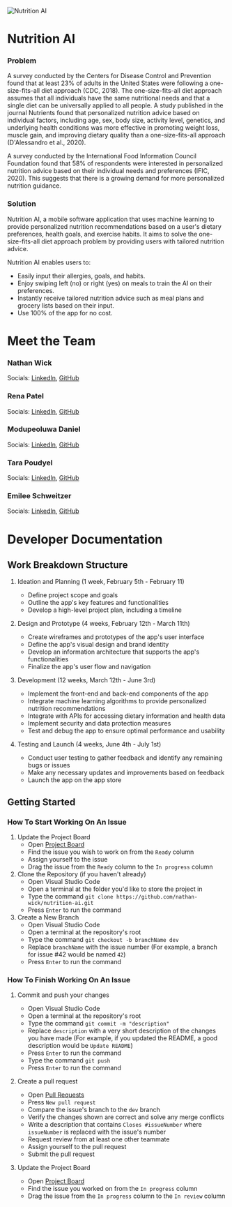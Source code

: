 ![Nutrition AI](https://user-images.githubusercontent.com/27981761/216168931-11b54b67-64ac-4e38-abf0-b1eef33d4161.png)
# Nutrition AI
### Problem
A survey conducted by the Centers for Disease Control and Prevention found that at least 23% of adults in the United States were following a one-size-fits-all diet approach (CDC, 2018). The one-size-fits-all diet approach assumes that all individuals have the same nutritional needs and that a single diet can be universally applied to all people. A study published in the journal Nutrients found that personalized nutrition advice based on individual factors, including age, sex, body size, activity level, genetics, and underlying health conditions was more effective in promoting weight loss, muscle gain, and improving dietary quality than a one-size-fits-all approach (D'Alessandro et al., 2020).

A survey conducted by the International Food Information Council Foundation found that 58% of respondents were interested in personalized nutrition advice based on their individual needs and preferences (IFIC, 2020). This suggests that there is a growing demand for more personalized nutrition guidance.
### Solution
Nutrition AI, a mobile software application that uses machine learning to provide personalized nutrition recommendations based on a user's dietary preferences, health goals, and exercise habits. It aims to solve the one-size-fits-all diet approach problem by providing users with tailored nutrition advice.

Nutrition AI enables users to:
* Easily input their allergies, goals, and habits.
* Enjoy swiping left (no) or right (yes) on meals to train the AI on their preferences.
* Instantly receive tailored nutrition advice such as meal plans and grocery lists based on their input.
* Use 100% of the app for no cost.
# Meet the Team
### Nathan Wick
Socials: [LinkedIn](https://www.linkedin.com/in/nathanwick/), [GitHub](https://github.com/nathan-wick)

### Rena Patel
Socials: [LinkedIn](https://www.linkedin.com/in/rena-patel-7585251b8/), [GitHub](https://github.com/patel5r4)

### Modupeoluwa Daniel
Socials: [LinkedIn](https://www.linkedin.com/in/modupe-daniel/), [GitHub](https://github.com/ModupeD)

### Tara Poudyel
Socials: [LinkedIn](https://www.linkedin.com/in/tara-poudyel/), [GitHub](https://github.com/t820)

### Emilee Schweitzer
Socials: [LinkedIn](https://www.linkedin.com/in/emilee-schweitzer-864a00194/), [GitHub](https://github.com/EmileeSchweitzer)
# Developer Documentation
## Work Breakdown Structure
1. Ideation and Planning (1 week, February 5th - February 11)
    * Define project scope and goals
    * Outline the app's key features and functionalities
    * Develop a high-level project plan, including a timeline

2. Design and Prototype (4 weeks, February 12th - March 11th)
    * Create wireframes and prototypes of the app's user interface
    * Define the app's visual design and brand identity
    * Develop an information architecture that supports the app's functionalities
    * Finalize the app's user flow and navigation

3. Development (12 weeks, March 12th - June 3rd)
    * Implement the front-end and back-end components of the app
    * Integrate machine learning algorithms to provide personalized nutrition recommendations
    * Integrate with APIs for accessing dietary information and health data
    * Implement security and data protection measures
    * Test and debug the app to ensure optimal performance and usability

4. Testing and Launch (4 weeks, June 4th - July 1st)
    * Conduct user testing to gather feedback and identify any remaining bugs or issues
    * Make any necessary updates and improvements based on feedback
    * Launch the app on the app store
## Getting Started
### How To Start Working On An Issue
1. Update the Project Board
    * Open [Project Board](https://github.com/users/nathan-wick/projects/3/views/1)
    * Find the issue you wish to work on from the `Ready` column
    * Assign yourself to the issue
    * Drag the issue from the `Ready` column to the `In progress` column
2. Clone the Repository (if you haven't already)
    * Open Visual Studio Code
    * Open a terminal at the folder you'd like to store the project in
    * Type the command `git clone https://github.com/nathan-wick/nutrition-ai.git`
    * Press `Enter` to run the command
3. Create a New Branch
    * Open Visual Studio Code
    * Open a terminal at the repository's root
    * Type the command `git checkout -b branchName dev`
    * Replace `branchName` with the issue number (For example, a branch for issue #42 would be named `42`)
    * Press `Enter` to run the command
### How To Finish Working On An Issue
1. Commit and push your changes
    * Open Visual Studio Code
    * Open a terminal at the repository's root
    * Type the command `git commit -m "description"`
    * Replace `description` with a very short description of the changes you have made (For example, if you updated the README, a good description would be `Update README`)
    * Press `Enter` to run the command
    * Type the command `git push`
    * Press `Enter` to run the command

2. Create a pull request
    * Open [Pull Requests](https://github.com/nathan-wick/nutrition-ai/pulls)
    * Press `New pull request`
    * Compare the issue's branch to the `dev` branch
    * Verify the changes shown are correct and solve any merge conflicts
    * Write a description that contains `Closes #issueNumber` where `issueNumber` is replaced with the issue's number
    * Request review from at least one other teammate
    * Assign yourself to the pull request
    * Submit the pull request

3. Update the Project Board
    * Open [Project Board](https://github.com/users/nathan-wick/projects/3/views/1)
    * Find the issue you worked on from the `In progress` column
    * Drag the issue from the `In progress` column to the `In review` column
